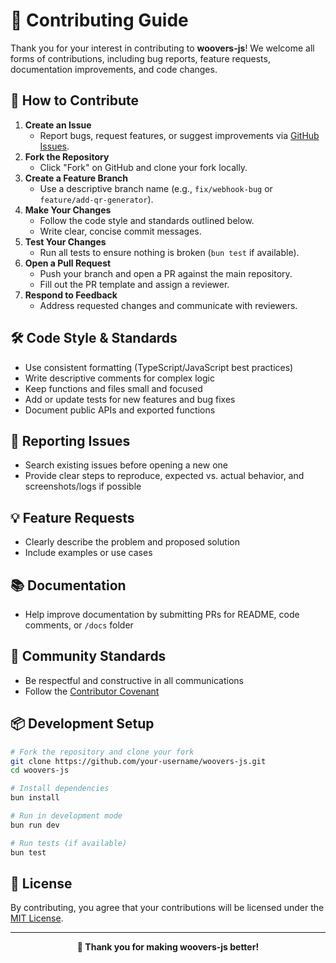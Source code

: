 # 🤝 Contributing Guide

Thank you for your interest in contributing to **woovers-js**! We welcome all forms of contributions, including bug reports, feature requests, documentation improvements, and code changes.

## 📝 How to Contribute

1. **Create an Issue**
   - Report bugs, request features, or suggest improvements via [GitHub Issues](https://github.com/woovibr/woovers-js/issues).
2. **Fork the Repository**
   - Click "Fork" on GitHub and clone your fork locally.
3. **Create a Feature Branch**
   - Use a descriptive branch name (e.g., `fix/webhook-bug` or `feature/add-qr-generator`).
4. **Make Your Changes**
   - Follow the code style and standards outlined below.
   - Write clear, concise commit messages.
5. **Test Your Changes**
   - Run all tests to ensure nothing is broken (`bun test` if available).
6. **Open a Pull Request**
   - Push your branch and open a PR against the main repository.
   - Fill out the PR template and assign a reviewer.
7. **Respond to Feedback**
   - Address requested changes and communicate with reviewers.

## 🛠️ Code Style & Standards

- Use consistent formatting (TypeScript/JavaScript best practices)
- Write descriptive comments for complex logic
- Keep functions and files small and focused
- Add or update tests for new features and bug fixes
- Document public APIs and exported functions

## 🐞 Reporting Issues

- Search existing issues before opening a new one
- Provide clear steps to reproduce, expected vs. actual behavior, and screenshots/logs if possible

## 💡 Feature Requests

- Clearly describe the problem and proposed solution
- Include examples or use cases

## 📚 Documentation

- Help improve documentation by submitting PRs for README, code comments, or `/docs` folder

## 🙌 Community Standards

- Be respectful and constructive in all communications
- Follow the [Contributor Covenant](https://www.contributor-covenant.org/)

## 📦 Development Setup

```bash
# Fork the repository and clone your fork
git clone https://github.com/your-username/woovers-js.git
cd woovers-js

# Install dependencies
bun install

# Run in development mode
bun run dev

# Run tests (if available)
bun test
```

## 📄 License

By contributing, you agree that your contributions will be licensed under the [MIT License](LICENSE).

---

<p align="center">
  <strong>🌟 Thank you for making woovers-js better!</strong>
</p>
